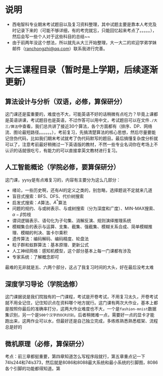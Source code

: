 # 说明
- 西电智科专业期末考试题目以及复习资料整理，其中试题主要是靠本人考完及时记录下来的（可能不够详细，有的考完就忘，只能回忆起来考点了。。。。。），然后会写一些个人对于这些科目的总结~~
- 由于前两年没这个想法，所以就先从大三开始整理，大一大二的欢迎学弟学妹邮件（ranchongzhi@qq.com）联系我进行完善。

# 大三课程目录（暂时是上学期，后续逐渐更新）
## 算法设计与分析（双语，必修，算保研分）
这门课还是蛮重要的，难度也不大，可能英语不好的话稍微有点吃力？毕竟上课都是英语讲课，考试题目也是英语，不过作答可以用中文，考试题目可以在文件`./大三/算法`中查看，我们总共讲了接近30个算法，各个方面都有（排序、DP、网络流、图论最短路径。。。。。。），考前复习，先搞清楚算法的核心思想，然后尽量要能记住伪代码，比如我们期末考试就考了伪代码默写的题目。最后搞懂复杂度分析就可以了，注意考前最好稍微过一下英语版的教材，不然一些专业名词你在考场上不认识的话就很吃亏，有能力的可以直接拿英文教材进行复习。
## 人工智能概论（学院必修，要算保研分）

这门课，yysy是有点难复习的，内容有主要分为这么几部分：

- 绪论，一些历史啊，还有AI的定义之类的，别忽略，选择题说不定就来几道
- 盲目式搜索：BFS、DFS、代价树搜索
- 启发式搜索：$A$算法、$A^*$算法
- 问题的规约、与或树表示、与或树搜索（分为深度和广度）、MIN-MAX搜索、$\alpha-\beta$剪枝
- 谓词逻辑表示、语句化为子句集、消解反演、规则演绎推理系统
- 模糊集合的表示与运算、支集、截集、强截集、模糊关系合成、简单模糊推理、模糊的判决、笛卡尔乘积
- 遗传算法：编码解码、编码精度、轮盘法
- 粒子群和蚁群算法：基本原理、更新公式
- 人工神经网络：感知机模型，这个部分基本上每一门课都有涉及
- 专家系统：了解概念即可

最难的无非就是五、六两个部分，这占了我复习时间的大头，好在最后没考太难

## 深度学习导论（学院选修）

这门课据说是我们院独有的一门课程，考试是开卷考试，不用复习太久，开卷考试就不用全记住，记住知识点在资料哪个地方就行。这门课有两次大作业，基本上都是按照你最后的准确率打分，这两大作业难度也不大，一个是`fashion-mnist`数据集识别，另一个是`500个汉字的OCR识别`，后者稍微难一点，需要好一点的显卡才能跑出来，这两作业可以水，但最好还是自己独立完成，多练练熟悉熟悉框架、流程总是好的

## 微机原理（必修，算保研分）

考点：前三章都挺重要，第四章知道怎么写程序段就行，第五章重点记一下74ls244和74ls373，然后就是8086和8088最大系统和最小系统的引脚图，8086各个引脚的功能都得知道。第